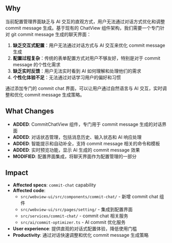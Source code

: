 ## Why

当前配置管理界面缺乏与 AI 交互的直观方式，用户无法通过对话方式优化和调整 commit message 生成。基于现有的 ChatView 组件架构，我们需要一个专门针对 git commit message 生成的聊天界面：

1. **缺乏交互式配置**：用户无法通过对话方式与 AI 交互来优化 commit message 生成
2. **配置过程复杂**：传统的表单配置方式对用户不够友好，特别是对于 commit message 的个性化需求
3. **缺乏实时反馈**：用户无法实时看到 AI 如何理解和处理他们的需求
4. **个性化体验不足**：无法通过对话学习用户的偏好和习惯

通过添加专门的 commit chat 界面，可以让用户通过自然语言与 AI 交互，实时调整和优化 commit message 生成策略。

## What Changes

- **ADDED**: CommitChatView 组件，专门用于 commit message 生成的对话界面
- **ADDED**: 对话状态管理，包括消息历史、输入状态和 AI 响应处理
- **ADDED**: 智能提示和自动补全，支持 commit message 相关的命令和模板
- **ADDED**: 实时预览功能，显示 AI 生成的 commit message 效果
- **MODIFIED**: 配置界面集成，将聊天界面作为配置管理的一部分

## Impact

- **Affected specs**: `commit-chat` capability
- **Affected code**: 
  - `src/webview-ui/src/components/commit-chat/` - 新增 commit chat 组件
  - `src/webview-ui/src/pages/setting/` - 集成到配置界面
  - `src/services/commit-chat/` - commit chat 相关服务
  - `src/ai/commit-optimizer.ts` - AI commit 优化服务
- **User experience**: 提供直观的对话式配置体验，降低使用门槛
- **Productivity**: 通过对话快速调整和优化 commit message 生成策略

